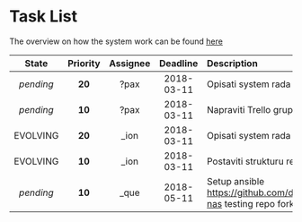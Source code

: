 # Task List

The overview on how the system work can be found [here](docs/TODO.md)

| State | Priority | Assignee | Deadline | Description |
|:-----:|:--------:|:--------:|:--------:|:----------- |
| *pending* | **20** | ?pax | 2018-03-11 | Opisati system rada Podcast-a (Trello)
| *pending* | **10** | ?pax | 2018-03-11 | Napraviti Trello grupu
| EVOLVING | **20** | _ion | 2018-03-11 | Opisati system rada grupe (GitHub)
| EVOLVING | **10** | _ion | 2018-03-11 | Postaviti strukturu repo-a
*pending*  | **10** | _que | 2018-05-11 | Setup ansible https://github.com/davestephens/ansible-nas testing repo fork.
